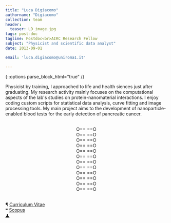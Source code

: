 ```yaml
---
title: "Luca Digiacomo"
authorname: "Digiacomo"
collection: team
header: 
  teaser: LD_image.jpg
tags: post-doc
tagline: Postdoc<br>AIRC Research Fellow
subject: "Physicist and scientific data analyst"
date: 2013-09-01

email: 'luca.digiacomo@uniroma1.it'

---
```


{::options parse_block_html="true" /}

<p align= "justify">

Physicist by training, I approached to life and health siences just after graduating. My research activity mainly focuses on the computational aspects of the lab's studies on protein-nanomaterial interactions. I enjoy coding custom scripts for statistical data analysis, curve fitting and image processing tools. 
My main project aims to the development of nanoparticle-enabled blood tests for the early detection of pancreatic cancer. <br>

<center>
<br>
O== ==O <br>
O== ==O <br>
O== ==O <br>
O== ==O <br>
O== ==O <br>
O== ==O <br>
O== ==O <br>
O== ==O <br>
O== ==O <br>
O== ==O <br>
O== ==O <br>
O== ==O <br>
<br>
</center>
  
&#182; [Curriculum Vitae](https://nanodeliverylab.github.io/files/CV_LD.pdf)<br>
&#10077; [Scopus](https://www.scopus.com/authid/detail.uri?authorId=56884553000)<br>
[&#x265F;](https://lichess.org/@/Ivanchliuk)
